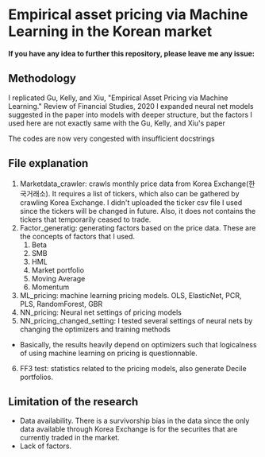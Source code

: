 # Empirical asset pricing via Machine Learning in the Korean market

**If you have any idea to further this repository, please leave me any issue:**

## Methodology
I replicated Gu, Kelly, and Xiu, "Empirical Asset Pricing via Machine Learning." Review of Financial Studies, 2020
I expanded neural net models suggested in the paper into models with deeper structure, but the factors I used here are not exactly same with the Gu, Kelly, and Xiu's paper

The codes are now very congested with insufficient docstrings

## File explanation
1. Marketdata_crawler: crawls monthly price data from Korea Exchange(한국거래소). It requires a list of tickers, which also can be gathered by crawling Korea Exchange. I didn't uploaded the ticker csv file I used since the tickers will be changed in future. Also, it does not contains the tickers that temporarily ceased to trade.
2. Factor_generatig: generating factors based on the price data. These are the concepts of factors that I used.
    1. Beta
    2. SMB
    3. HML
    4. Market portfolio
    5. Moving Average
    6. Momentum
3. ML_pricing: machine learning pricing models. OLS, ElasticNet, PCR, PLS, RandomForest, GBR
4. NN_pricing: Neural net settings of pricing models
5. NN_pricing_changed_setting: I tested several settings of neural nets by changing the optimizers and training methods
  - Basically, the results heavily depend on optimizers such that logicalness of using machine learning on pricing is questionnable.
6. FF3 test: statistics related to the pricing models, also generate Decile portfolios.
 


## Limitation of the research
- Data availability. There is a survivorship bias in the data since the only data available through Korea Exchange is for the securites that are currently traded in the market.
- Lack of factors.
